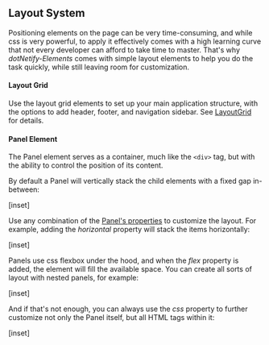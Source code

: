 ﻿## Layout System

Positioning elements on the page can be very time-consuming, and while css is very powerful, to apply it effectively comes with a high learning curve that not every developer can afford to take time to master.  That's why _dotNetify-Elements_ comes with simple layout elements to help you do the task quickly, while still leaving room for customization.

#### Layout Grid

Use the layout grid elements to set up your main application structure, with the options to add header, footer, and navigation sidebar.  See [LayoutGrid](layout/grid) for details.

#### Panel Element

The Panel element serves as a container, much like the `<div>` tag, but with the ability to control the position of its content.  

By default a Panel will vertically stack the child elements with a fixed gap in-between:

[inset]

Use any combination of the [Panel's properties](layout/panel) to customize the layout.  For example, adding the _horizontal_ property will stack the items horizontally:

[inset]

Panels use css flexbox under the hood, and when the _flex_ property is added, the element will fill the available space.  You can create all sorts of layout with nested panels, for example:

[inset]

And if that's not enough, you can always use the _css_ property to further customize not only the Panel itself, but all HTML tags within it:

[inset]